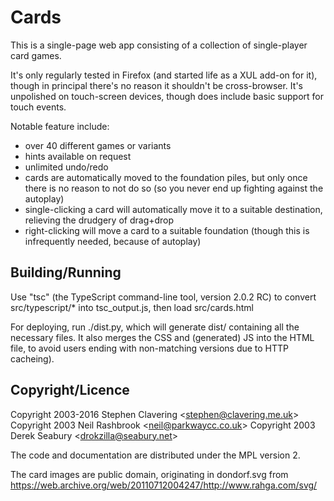 # Cards

This is a single-page web app consisting of a collection of single-player card games.

It's only regularly tested in Firefox (and started life as a XUL add-on for it), though in principal there's no reason it shouldn't be cross-browser.  It's unpolished on touch-screen devices, though does include basic support for touch events.

Notable feature include:

  - over 40 different games or variants
  - hints available on request
  - unlimited undo/redo
  - cards are automatically moved to the foundation piles, but only once there is no reason to not do so (so you never end up fighting against the autoplay)
  - single-clicking a card will automatically move it to a suitable destination, relieving the drudgery of drag+drop
  - right-clicking will move a card to a suitable foundation (though this is infrequently needed, because of autoplay)


## Building/Running

Use "tsc" (the TypeScript command-line tool, version 2.0.2 RC) to convert src/typescript/* into tsc_output.js, then load src/cards.html

For deploying, run ./dist.py, which will generate dist/ containing all the necessary files.  It also merges the CSS and (generated) JS into the HTML file, to avoid users ending with non-matching versions due to HTTP cacheing).

## Copyright/Licence

Copyright 2003-2016 Stephen Clavering &lt;stephen@clavering.me.uk&gt;
Copyright 2003 Neil Rashbrook &lt;neil@parkwaycc.co.uk&gt;
Copyright 2003 Derek Seabury &lt;drokzilla@seabury.net&gt;

The code and documentation are distributed under the MPL version 2.

The card images are public domain, originating in dondorf.svg from https://web.archive.org/web/20110712004247/http://www.rahga.com/svg/
